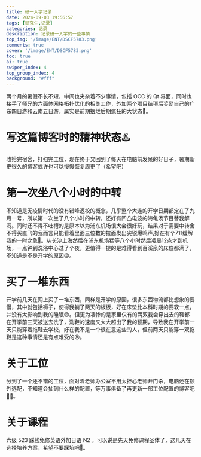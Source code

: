 ```yaml
---
title: 研一入学记录
date: 2024-09-03 19:56:57
tags: [研究生,记录]
categories: 记录
description: 记录研一入学的一些事情
top_img: '/image/ENT/DSCF5783.png'
comments: true
cover: '/image/ENT/DSCF5783.png'
toc: true
ai: true
swiper_index: 4
top_group_index: 4
background: "#fff"
---
```


两个月的暑假不长不短，中间也夹杂着不少事情，包括 OCC 的 Qt 界面，同时也接手了师兄的六面体网格拓扑优化的相关工作，外加两个项目结项后奖励自己的广东四日游和云南五日游，属实是前期摆烂后期疯狂的大状态🥺。

# 写这篇博客时的精神状态♨️

收拾完宿舍，打扫完工位，现在终于又回到了每天在电脑前发呆的好日子，暑期断更很久的博客或许也可以慢慢恢复周更了（希望吧）

# 第一次坐八个小时的中转


不知道是无疫情时代的没有错峰返校的概念，几乎整个大连的开学日期都定在了九月一号，所以第一次坐了八个小时的中转，还好有凹凸电波的海龟汤节目替我解闷。同时还不得不吐槽的是原本以为浦东机场很大会很好玩，结果对于需要中转舍不得买直飞的我而言只能看着里面三位数的拉面发出尖锐爆鸣声,好在有个711缓解我的一时之急💢。从长沙上海然后在浦东机场猛等八个小时然后凌晨12点才到机场，一点钟到洗浴中心过了个夜，更值得一提的是难得看到百溪泉的床位都满了，不知道是不是开学的原因😠。

# 买了一堆东西

开学前几天在网上买了一堆东西，同样是开学的原因，很多东西物流都比想象的要慢，其中就包括褥子，使得我躺了两天的板板，好在床垫比本科时期的要软一点，并没有太影响到我的睡眠😄。但更为凄惨的是家里仅有的两双我会穿出去的鞋都在开学前三天被送去洗了，洗鞋的速度又大大超出了我的预期，导致我在开学前一天只能穿着拖鞋去学校，好在我不是一个很在意这些的人，但前两天只能穿一双拖鞋是这种事情还是有点难受的😣。

# 关于工位

分到了一个还不错的工位，面对着老师办公室不用太担心老师开门杀，电脑还在额外选配，不知道会抽到什么样的配置，等万事俱备了再更新一部工位配置的博客吧🙋‍♂️。

# 关于课程

六级 523 踩线免修英语外加日语 N2 ，可以说是先天免修课程圣体了，这几天在选择培养方案，希望不要踩坑吧🙏。

